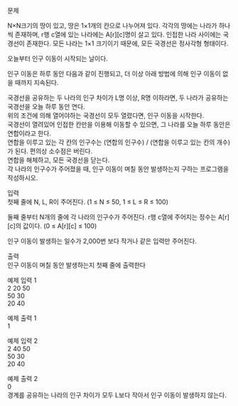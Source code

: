 문제

N×N크기의 땅이 있고, 땅은 1×1개의 칸으로 나누어져 있다. 각각의 땅에는 나라가 하나씩 존재하며, r행 c열에 있는 나라에는 A[r][c]명이 살고 있다. 인접한 나라 사이에는 국경선이 존재한다. 모든 나라는 1×1 크기이기 때문에, 모든 국경선은 정사각형 형태이다.  

오늘부터 인구 이동이 시작되는 날이다.  

인구 이동은 하루 동안 다음과 같이 진행되고, 더 이상 아래 방법에 의해 인구 이동이 없을 때까지 지속된다.  

국경선을 공유하는 두 나라의 인구 차이가 L명 이상, R명 이하라면, 두 나라가 공유하는 국경선을 오늘 하루 동안 연다.  
위의 조건에 의해 열어야하는 국경선이 모두 열렸다면, 인구 이동을 시작한다.  
국경선이 열려있어 인접한 칸만을 이용해 이동할 수 있으면, 그 나라를 오늘 하루 동안은 연합이라고 한다.  
연합을 이루고 있는 각 칸의 인구수는 (연합의 인구수) / (연합을 이루고 있는 칸의 개수)가 된다. 편의상 소수점은 버린다.  
연합을 해체하고, 모든 국경선을 닫는다.  
각 나라의 인구수가 주어졌을 때, 인구 이동이 며칠 동안 발생하는지 구하는 프로그램을 작성하시오.  

입력  
첫째 줄에 N, L, R이 주어진다. (1 ≤ N ≤ 50, 1 ≤ L ≤ R ≤ 100)  

둘째 줄부터 N개의 줄에 각 나라의 인구수가 주어진다. r행 c열에 주어지는 정수는 A[r][c]의 값이다. (0 ≤ A[r][c] ≤ 100)  

인구 이동이 발생하는 일수가 2,000번 보다 작거나 같은 입력만 주어진다.  

출력  
인구 이동이 며칠 동안 발생하는지 첫째 줄에 출력한다  

예제 입력 1   
2 20 50  
50 30  
20 40  

예제 출력 1   
1

예제 입력 2   
2 40 50  
50 30  
20 40  


예제 출력 2   
0  
경계를 공유하는 나라의 인구 차이가 모두 L보다 작아서 인구 이동이 발생하지 않는다.  

